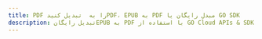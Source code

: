 ---title: PDF را به  تبدیل کنیدPDF، EPUB به PDF مبدل رایگان یا GO SDKdescription: تبدیل رایگانEPUB به PDF با استفاده از GO Cloud APIs & SDK همچنین اسناد PDF را در Cloud ایجاد، ویرایش و رندر کنید.---
